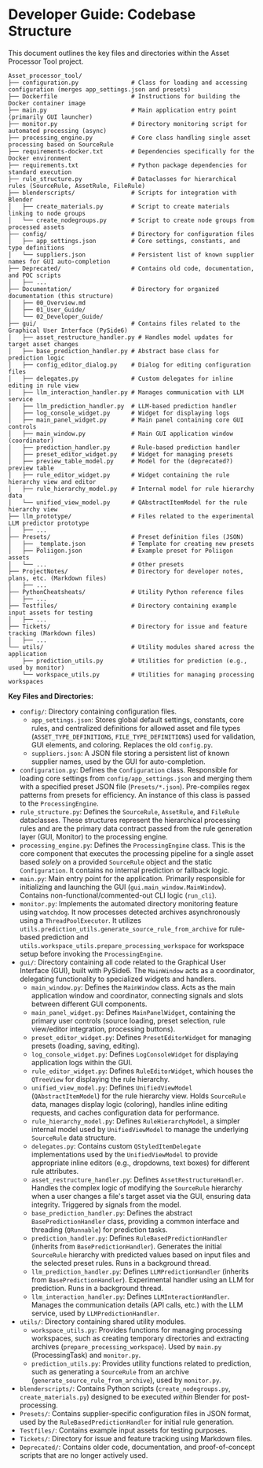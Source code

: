 # Developer Guide: Codebase Structure

This document outlines the key files and directories within the Asset Processor Tool project.

```
Asset_processor_tool/
├── configuration.py               # Class for loading and accessing configuration (merges app_settings.json and presets)
├── Dockerfile                     # Instructions for building the Docker container image
├── main.py                        # Main application entry point (primarily GUI launcher)
├── monitor.py                     # Directory monitoring script for automated processing (async)
├── processing_engine.py           # Core class handling single asset processing based on SourceRule
├── requirements-docker.txt        # Dependencies specifically for the Docker environment
├── requirements.txt               # Python package dependencies for standard execution
├── rule_structure.py              # Dataclasses for hierarchical rules (SourceRule, AssetRule, FileRule)
├── blenderscripts/                # Scripts for integration with Blender
│   ├── create_materials.py        # Script to create materials linking to node groups
│   └── create_nodegroups.py       # Script to create node groups from processed assets
├── config/                        # Directory for configuration files
│   ├── app_settings.json          # Core settings, constants, and type definitions
│   └── suppliers.json             # Persistent list of known supplier names for GUI auto-completion
├── Deprecated/                    # Contains old code, documentation, and POC scripts
│   ├── ...
├── Documentation/                 # Directory for organized documentation (this structure)
│   ├── 00_Overview.md
│   ├── 01_User_Guide/
│   └── 02_Developer_Guide/
├── gui/                           # Contains files related to the Graphical User Interface (PySide6)
│   ├── asset_restructure_handler.py # Handles model updates for target asset changes
│   ├── base_prediction_handler.py # Abstract base class for prediction logic
│   ├── config_editor_dialog.py    # Dialog for editing configuration files
│   ├── delegates.py               # Custom delegates for inline editing in rule view
│   ├── llm_interaction_handler.py # Manages communication with LLM service
│   ├── llm_prediction_handler.py  # LLM-based prediction handler
│   ├── log_console_widget.py      # Widget for displaying logs
│   ├── main_panel_widget.py       # Main panel containing core GUI controls
│   ├── main_window.py             # Main GUI application window (coordinator)
│   ├── prediction_handler.py      # Rule-based prediction handler
│   ├── preset_editor_widget.py    # Widget for managing presets
│   ├── preview_table_model.py     # Model for the (deprecated?) preview table
│   ├── rule_editor_widget.py      # Widget containing the rule hierarchy view and editor
│   ├── rule_hierarchy_model.py    # Internal model for rule hierarchy data
│   └── unified_view_model.py      # QAbstractItemModel for the rule hierarchy view
├── llm_prototype/                 # Files related to the experimental LLM predictor prototype
│   ├── ...
├── Presets/                       # Preset definition files (JSON)
│   ├── _template.json             # Template for creating new presets
│   ├── Poliigon.json              # Example preset for Poliigon assets
│   └── ...                        # Other presets
├── ProjectNotes/                  # Directory for developer notes, plans, etc. (Markdown files)
│   ├── ...
├── PythonCheatsheats/             # Utility Python reference files
│   ├── ...
├── Testfiles/                     # Directory containing example input assets for testing
│   ├── ...
├── Tickets/                       # Directory for issue and feature tracking (Markdown files)
│   ├── ...
└── utils/                         # Utility modules shared across the application
    ├── prediction_utils.py        # Utilities for prediction (e.g., used by monitor)
    └── workspace_utils.py         # Utilities for managing processing workspaces
```

**Key Files and Directories:**

*   `config/`: Directory containing configuration files.
    *   `app_settings.json`: Stores global default settings, constants, core rules, and centralized definitions for allowed asset and file types (`ASSET_TYPE_DEFINITIONS`, `FILE_TYPE_DEFINITIONS`) used for validation, GUI elements, and coloring. Replaces the old `config.py`.
    *   `suppliers.json`: A JSON file storing a persistent list of known supplier names, used by the GUI for auto-completion.
*   `configuration.py`: Defines the `Configuration` class. Responsible for loading core settings from `config/app_settings.json` and merging them with a specified preset JSON file (`Presets/*.json`). Pre-compiles regex patterns from presets for efficiency. An instance of this class is passed to the `ProcessingEngine`.
*   `rule_structure.py`: Defines the `SourceRule`, `AssetRule`, and `FileRule` dataclasses. These structures represent the hierarchical processing rules and are the primary data contract passed from the rule generation layer (GUI, Monitor) to the processing engine.
*   `processing_engine.py`: Defines the `ProcessingEngine` class. This is the core component that executes the processing pipeline for a single asset based *solely* on a provided `SourceRule` object and the static `Configuration`. It contains no internal prediction or fallback logic.
*   `main.py`: Main entry point for the application. Primarily responsible for initializing and launching the GUI (`gui.main_window.MainWindow`). Contains non-functional/commented-out CLI logic (`run_cli`).
*   `monitor.py`: Implements the automated directory monitoring feature using `watchdog`. It now processes detected archives asynchronously using a `ThreadPoolExecutor`. It utilizes `utils.prediction_utils.generate_source_rule_from_archive` for rule-based prediction and `utils.workspace_utils.prepare_processing_workspace` for workspace setup before invoking the `ProcessingEngine`.
*   `gui/`: Directory containing all code related to the Graphical User Interface (GUI), built with PySide6. The `MainWindow` acts as a coordinator, delegating functionality to specialized widgets and handlers.
    *   `main_window.py`: Defines the `MainWindow` class. Acts as the main application window and coordinator, connecting signals and slots between different GUI components.
    *   `main_panel_widget.py`: Defines `MainPanelWidget`, containing the primary user controls (source loading, preset selection, rule view/editor integration, processing buttons).
    *   `preset_editor_widget.py`: Defines `PresetEditorWidget` for managing presets (loading, saving, editing).
    *   `log_console_widget.py`: Defines `LogConsoleWidget` for displaying application logs within the GUI.
    *   `rule_editor_widget.py`: Defines `RuleEditorWidget`, which houses the `QTreeView` for displaying the rule hierarchy.
    *   `unified_view_model.py`: Defines `UnifiedViewModel` (`QAbstractItemModel`) for the rule hierarchy view. Holds `SourceRule` data, manages display logic (coloring), handles inline editing requests, and caches configuration data for performance.
    *   `rule_hierarchy_model.py`: Defines `RuleHierarchyModel`, a simpler internal model used by `UnifiedViewModel` to manage the underlying `SourceRule` data structure.
    *   `delegates.py`: Contains custom `QStyledItemDelegate` implementations used by the `UnifiedViewModel` to provide appropriate inline editors (e.g., dropdowns, text boxes) for different rule attributes.
    *   `asset_restructure_handler.py`: Defines `AssetRestructureHandler`. Handles the complex logic of modifying the `SourceRule` hierarchy when a user changes a file's target asset via the GUI, ensuring data integrity. Triggered by signals from the model.
    *   `base_prediction_handler.py`: Defines the abstract `BasePredictionHandler` class, providing a common interface and threading (`QRunnable`) for prediction tasks.
    *   `prediction_handler.py`: Defines `RuleBasedPredictionHandler` (inherits from `BasePredictionHandler`). Generates the initial `SourceRule` hierarchy with predicted values based on input files and the selected preset rules. Runs in a background thread.
    *   `llm_prediction_handler.py`: Defines `LLMPredictionHandler` (inherits from `BasePredictionHandler`). Experimental handler using an LLM for prediction. Runs in a background thread.
    *   `llm_interaction_handler.py`: Defines `LLMInteractionHandler`. Manages the communication details (API calls, etc.) with the LLM service, used by `LLMPredictionHandler`.
*   `utils/`: Directory containing shared utility modules.
    *   `workspace_utils.py`: Provides functions for managing processing workspaces, such as creating temporary directories and extracting archives (`prepare_processing_workspace`). Used by `main.py` (ProcessingTask) and `monitor.py`.
    *   `prediction_utils.py`: Provides utility functions related to prediction, such as generating a `SourceRule` from an archive (`generate_source_rule_from_archive`), used by `monitor.py`.
*   `blenderscripts/`: Contains Python scripts (`create_nodegroups.py`, `create_materials.py`) designed to be executed *within* Blender for post-processing.
*   `Presets/`: Contains supplier-specific configuration files in JSON format, used by the `RuleBasedPredictionHandler` for initial rule generation.
*   `Testfiles/`: Contains example input assets for testing purposes.
*   `Tickets/`: Directory for issue and feature tracking using Markdown files.
*   `Deprecated/`: Contains older code, documentation, and proof-of-concept scripts that are no longer actively used.